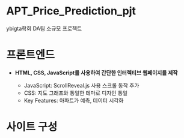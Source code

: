 # APT_Price_Prediction_pjt
ybigta학회 DA팀 소규모 프로젝트

# 프론트엔드
* **HTML, CSS, JavaScript를 사용하여 간단한 인터렉티브 웹페이지를 제작**

  - JavaScript: ScrollReveal.js 사용 스크롤 동작 추가
  - CSS: 지도 그래프와 통일한 테마로 디자인 통일
  - Key Features: 아파트가 예측, 데이터 시각화

# 사이트 구성

